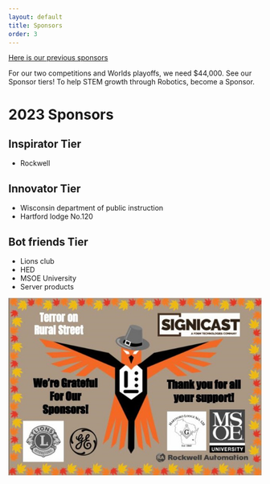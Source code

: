 ```yaml
---
layout: default
title: Sponsors
order: 3
---
```

[Here is our previous sponsors](oldSponsors.md)

For our two competitions and Worlds playoffs, we need $44,000. See our Sponsor tiers! To help STEM growth through Robotics,  become a Sponsor.
# 2023 Sponsors

## Inspirator Tier
* Rockwell

## Innovator Tier
* Wisconsin department of public instruction
* Hartford lodge No.120 

## Bot friends Tier
* Lions club
* HED
* MSOE University
* Server products

<div class="container-fluid px-0">
    <div class="row">
        <div class="col-12">
            <img src="/images/ALL SPONSERS 2022 Thanksgiving Letter.jpg" class="img-fluid  w-100" />
        </div>
    </div>
</div>
